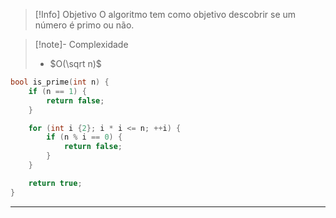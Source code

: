 > [!Info] Objetivo
> O algoritmo tem como objetivo descobrir se um número é primo ou não.

> [!note]- Complexidade
> - $O(\sqrt n)$

```cpp
bool is_prime(int n) {
	if (n == 1) {
		return false;
	}

    for (int i {2}; i * i <= n; ++i) {
        if (n % i == 0) {
            return false;
        }
    }

    return true;
}
```

---